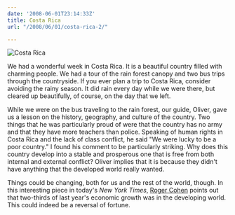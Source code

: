 ```yaml
---
date: '2008-06-01T23:14:33Z'
title: Costa Rica
url: "/2008/06/01/costa-rica-2/"

---
```

![Costa Rica](/assets/costa-rica.png)

We had a wonderful week in Costa Rica. It is a beautiful country filled with charming people. We had a tour of the rain forest canopy and two bus trips through the countryside. If you ever plan a trip to Costa Rica, consider avoiding the rainy season. It did rain every day while we were there, but cleared up beautifully, of course, on the day that we left.</p>
<p>While we were on the bus traveling to the rain forest, our guide, Oliver, gave us a lesson on the history, geography, and culture of the country. Two things that he was particularly proud of were that the country has no army and that they have more teachers than police. Speaking of human rights in Costa Rica and the lack of class conflict, he said "We were lucky to be a poor country." I found his comment to be particularly striking. Why does this country develop into a stable and prosperous one that is free from both internal and external conflict? Oliver implies that it is because they didn't have anything that the developed world really wanted.</p>
<p>Things could be changing, both for us and the rest of the world, though. In this interesting piece in today's <em>New York Times</em>, <a href="http://www.nytimes.com/2008/06/02/opinion/l02cohen.html?th&amp;emc=th">Roger Cohen</a> points out that two-thirds of last year's economic growth was in the developing world. This could indeed be a reversal of fortune.</p>
